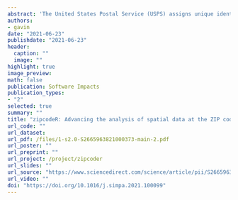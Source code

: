 ```yaml
---
abstract: 'The United States Postal Service (USPS) assigns unique identifiers for postal service areas known as ZIP codes which are commonly used to identify cities and regions throughout the United States in datasets. Despite the widespread use of ZIP codes, there are challenges in using them for geospatial analysis in the social sciences. This paper presents zipcodeR, an R package that facilitates analysis of ZIP code-level data by providing an offline database of ZIP codes and functions for geocoding, normalizing and retrieving data about ZIP codes and relating them to other geographies in R without depending on any external services.'
authors:
- gavin
date: "2021-06-23"
publishdate: "2021-06-23"
header:
  caption: ""
  image: ""
highlight: true
image_preview: 
math: false
publication: Software Impacts
publication_types:
- "2"
selected: true
summary: ""
title: "zipcodeR: Advancing the analysis of spatial data at the ZIP code level in R"
url_code: ""
url_dataset: 
url_pdf: /files/1-s2.0-S2665963821000373-main-2.pdf
url_poster: ""
url_preprint: ""
url_project: /project/zipcoder
url_slides: ""
url_source: "https://www.sciencedirect.com/science/article/pii/S2665963821000373"
url_video: ""
doi: "https://doi.org/10.1016/j.simpa.2021.100099"
---
```


